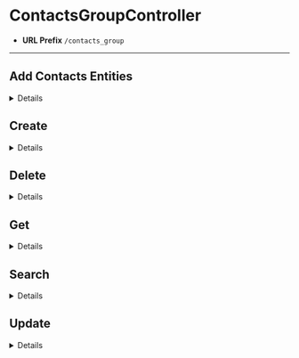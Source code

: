 # ContactsGroupController
* **URL Prefix** `/contacts_group`
----

## Add Contacts Entities
<details>

* **URL** `/{id}/addContactsEntities`

* **Method:** `PUT`

* **URL Params**

	* Required:
		* `id=[String]`

			The ID of the group.

* **Data Params**

	* Required:
		* `contactsEntityIds=[List<String>]`

			The IDs of the entities to be added to the group. They may be either ContactsGroupIds or ContactsEntryIds but must always match the type group it is being added to.

* **Success Response:**

	* **Code:** 200
	* **Content:** [ContactsGroupDisplay](../../model/display/contacts/contacts_group_display.markdown)
		```
		{
			"name": "Cool People",
			"properties": {},
			"id": "MOCK_CONTACTS_GROUP_ID_7",
			"type": 3,
			"count": 0,
			"status": "active",
			"userName": "",
			"dynamic": false,
			"createTime": 0,
			"contactsCriterionId": 42009
		}
		```

* **Sample Call:**

	```
	var request = require("request");

	var options = {
		method: 'PUT',
		url: 'http://localhost:8080/o/faro/contacts/contacts_group/MOCK_CONTACTS_GROUP_ID_7/addContactsEntities',
		formData: {
			contactsEntityIds: '["AV8q3FnC4hyzox8KNPMu", "AV8q3WXe4hyzox8KNPgm"]'
		}
	};

	request(options, function (error, response, body) {
		if (error) throw new Error(error);

		console.log(body);
	});
	```
</details>

## Create
<details>

* **URL** `/`

* **Method:** `PUT`

* **URL Params**

	None

* **Data Params**

	* Required:
		* `contactsCriterion=[ContactsCriterionDisplay]`

			See [ContactsCriterionDisplay](../../model/display/contacts/contacts_criterion_display.markdown).

		* `name=[String]`

			The name of the group.

		* `description=[String]`

			The description of the group.

		* `type=[int]`

			See [ContactsGroupConstants](../../../../osb-faro-engine-client/src/main/java/com/liferay/osb/faro/engine/client/constants/ContactsGroupConstants.java).

		* `dynamic=[boolean]`

			Dynamic groups essentially saves the criterion being used to create it whereas static groups saves the individual users to the group.

* **Success Response:**

	* **Code:** 200
	* **Content:** [ContactsGroupDisplay](../../model/display/contacts/contacts_group_display.markdown)
		```
		{
			"name": "Doctors",
			"properties": {},
			"id": "MOCK_CONTACTS_GROUP_ID_5",
			"type": 2,
			"count": 41,
			"status": "active",
			"userName": "Test Test",
			"dynamic": true,
			"createTime": 0,
			"contactsCriterionId": 41810
		}
		```

* **Sample Call:**

	```
	var request = require("request");

	var options = {
		method: 'PUT',
		url: 'http://localhost:8080/o/faro/contacts/contacts_group',
		formData: {
			contactsCriterion: '{"name": "","id": 41810,"values": [],"operatorId": 12,"contactsMapping": null,"childContactsCriterion": [{"name": "","id": 41809,"values": ["doctor"],"operatorId": 3,"contactsMapping": {"name": "jobTitle","id": 31631,"type": "string"},"childContactsCriterion": []}]}',
			name: 'Doctors',
			description: 'nerds',
			type: '2',
			dynamic: 'true'
		}
	};

	request(options, function (error, response, body) {
		if (error) throw new Error(error);

		console.log(body);
	});
	```
</details>

## Delete
<details>

* **URL** `/{id}`

* **Method:** `DELETE`

* **URL Params**

	* Required:
		* `id=[long]`

			The ID of the card template.

* **Data Params**

	None

* **Success Response:**

	* **Code:** 200
	* **Content:** [ContactsGroupDisplay](../../model/display/contacts/contacts_group_display.markdown)
		```
		{
			"name": "Doctors",
			"properties": {},
			"id": "MOCK_CONTACTS_GROUP_ID_5",
			"type": 2,
			"count": 41,
			"status": "active",
			"userName": "Test Test",
			"dynamic": true,
			"createTime": 0,
			"contactsCriterionId": 41810
		}
		```

* **Sample Call:**

	```
	var request = require("request");

	var options = {
		method: 'GET',
		url: 'http://localhost:8080/o/faro/contacts/contacts_group/MOCK_CONTACTS_GROUP_ID_5'
	};

	request(options, function (error, response, body) {
		if (error) throw new Error(error);

		console.log(body);
	});
	```
</details>

## Get
<details>

* **URL** `/{id}`

* **Method:** `GET`

* **URL Params**

	* Required:
		* `id=[long]`

			The ID of the group.

* **Data Params**

	None

* **Success Response:**

	* **Code:** 200
	* **Content:** [ContactsGroupDisplay](../../model/display/contacts/contacts_group_display.markdown)
		```
		{
			"name": "Doctors",
			"properties": {},
			"id": "MOCK_CONTACTS_GROUP_ID_5",
			"type": 2,
			"count": 41,
			"status": "active",
			"userName": "Test Test",
			"dynamic": true,
			"createTime": 0,
			"contactsCriterionId": 41810
		}
		```

* **Sample Call:**

	```
	var request = require("request");

	var options = {
		method: 'GET',
		url: 'http://localhost:8080/o/faro/contacts/contacts_group/MOCK_CONTACTS_GROUP_ID_5'
	};

	request(options, function (error, response, body) {
		if (error) throw new Error(error);

		console.log(body);
	});
	```
</details>

## Search
<details>

* **URL** `/search`

* **Method:** `GET`

* **URL Params**

	* Optional:
		* `query=[String]`

			The search query.

		* `type=[int]`

			See [ContactsGroupConstants](../../../../osb-faro-engine-client/src/main/java/com/liferay/osb/faro/engine/client/constants/ContactsGroupConstants.java).

		* `cur=[int]`

			The current page, where 1 is the first page.

		* `delta=[int]`

			The number of items to show per page.

		* `orderByFields=[Map<String, String>]`

			Determines how to order the results. The first item in the map is the property name of ContactsGroup. The second item is either "asc" or "desc".

* **Data Params**

	None

* **Success Response:**

	* **Code:** 200
	* **Content:** [FaroResultsDisplay](../../model/display/faro_results_display.markdown) with [ContactsGroupDisplay](../../model/display/contacts/contacts_group_display.markdown)
		```
		{
			"total": 6,
			"items": [
				{
					"name": "a",
					"properties": {},
					"id": "MOCK_CONTACTS_GROUP_ID_1",
					"type": 3,
					"count": 0,
					"status": "active",
					"userName": "Test Test",
					"dynamic": false,
					"createTime": 0,
					"contactsCriterionId": 35929
				},
				{
					"name": "Engineers under 40",
					"properties": {},
					"id": "MOCK_CONTACTS_GROUP_ID_2",
					"type": 3,
					"count": 12,
					"status": "active",
					"userName": "Test Test",
					"dynamic": true,
					"createTime": 0,
					"contactsCriterionId": 31719
				}
			]
		}
		```

* **Sample Call:**

	```
	var request = require("request");

	var options = {
		method: 'GET',
		url: 'http://localhost:8080/o/faro/contacts/contacts_group/search',
		qs: {
			type: '2',
			cur: '1',
			delta: '2',
			orderByFields: '{"name":"asc"}'
		}
	};

	request(options, function (error, response, body) {
		if (error) throw new Error(error);

		console.log(body);
	});
	```
</details>

## Update
<details>

* **URL** `/{id}`

* **Method:** `POST`

* **URL Params**

	* Required:
		* `id=[String]`

			The ID of the group.

* **Data Params**

	* Required:
		* `contactsCriterion=[ContactsCriterionDisplay]`

			See [ContactsCriterionDisplay](../../model/display/contacts/contacts_criterion_display.markdown).

		* `name=[String]`

			The name of the group

		* `description=[String]`

			The description of the group

		* `type=[int]`

			See [ContactsGroupConstants](../../../../osb-faro-engine-client/src/main/java/com/liferay/osb/faro/engine/client/constants/ContactsGroupConstants.java).

		* `dynamic=[boolean]`

			Dynamic groups essentially saves the criterion being used to create it whereas static groups saves the individual users to the group.

* **Success Response:**

	* **Code:** 200 <br />
	* **Content:** [ContactsGroupDisplay](../../model/display/contacts/contacts_group_display.markdown)
		```
		{
			"name": "Doctors",
			"properties": {},
			"id": "MOCK_CONTACTS_GROUP_ID_5",
			"type": 2,
			"count": 41,
			"status": "active",
			"userName": "Test Test",
			"dynamic": true,
			"createTime": 0,
			"contactsCriterionId": 41810
		}
		```

* **Sample Call:**

	```
	var request = require("request");

	var options = {
		method: 'POST',
		url: 'http://localhost:8080/o/faro/contacts/contacts_group/MOCK_CONTACTS_GROUP_ID_5',
		formData: {
			contactsCriterion: '{"name": "","id": 41810,"values": [],"operatorId": 12,"contactsMapping": null,"childContactsCriterion": [{"name": "","id": 41809,"values": ["doctor"],"operatorId": 3,"contactsMapping": {"name": "jobTitle","id": 31631,"type": "string"},"childContactsCriterion": []}]}',
			name: 'Doctors',
			description: 'nerds',
			type: '2',
			dynamic: 'true'
		}
	};

	request(options, function (error, response, body) {
		if (error) throw new Error(error);

		console.log(body);
	});
	```
</details>
